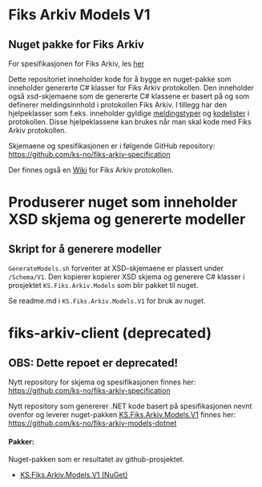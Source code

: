 # Fiks Arkiv Models V1

## Nuget pakke for Fiks Arkiv

For spesifikasjonen for Fiks Arkiv, les [her](https://github.com/ks-no/fiks-arkiv-specification)

Dette repositoriet inneholder kode for å bygge en nuget-pakke som inneholder genererte C# klasser for Fiks Arkiv protokollen.
Den inneholder også xsd-skjemaene som de genererte C# klassene er basert på og som definerer meldingsinnhold i protokollen Fiks Arkiv.
I tillegg har den hjelpeklasser som f.eks. inneholder gyldige [meldingstyper](https://github.com/ks-no/fiks-arkiv-models-dotnet/tree/main/KS.Fiks.Arkiv.Models.V1/Meldingstyper) og [kodelister](https://github.com/ks-no/fiks-arkiv-models-dotnet/tree/main/KS.Fiks.Arkiv.Models.V1/Kodelister) i protokollen.
Disse hjelpeklassene kan brukes når man skal kode med Fiks Arkiv protokollen.

Skjemaene og spesifikasjonen er i følgende GitHub repository: https://github.com/ks-no/fiks-arkiv-specification

Der finnes også en [Wiki](https://github.com/ks-no/fiks-arkiv-specification/wiki) for Fiks Arkiv protokollen.

# Produserer nuget som inneholder XSD skjema og genererte modeller

## Skript for å generere modeller

`GenerateModels.sh` forventer at XSD-skjemaene er plassert under `/Schema/V1`. Den kopierer kopierer XSD skjema og generere C# klasser i prosjektet `KS.Fiks.Arkiv.Models` som blir pakket til nuget.


Se readme.md i `KS.Fiks.Arkiv.Models.V1` for bruk av nuget.
# fiks-arkiv-client (deprecated)

## OBS: Dette repoet er deprecated!
Nytt repository for skjema og spesifikasjonen finnes her: https://github.com/ks-no/fiks-arkiv-specification

Nytt repository som genererer .NET kode basert på spesifikasjonen nevnt ovenfor og leverer nuget-pakken [KS.Fiks.Arkiv.Models.V1](https://www.nuget.org/packages/KS.Fiks.Arkiv.Models.V1) finnes her: https://github.com/ks-no/fiks-arkiv-models-dotnet
#### Pakker:
Nuget-pakken som er resultatet av github-prosjektet.
- [KS.Fiks.Arkiv.Models.V1 (NuGet)](https://www.nuget.org/packages/KS.Fiks.Arkiv.Models.V1)